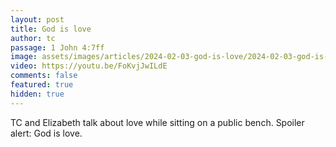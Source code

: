 ```yaml
---
layout: post
title: God is love
author: tc
passage: 1 John 4:7ff
image: assets/images/articles/2024-02-03-god-is-love/2024-02-03-god-is-love.jpg
video: https://youtu.be/FoKvjJwILdE
comments: false
featured: true
hidden: true
---
```


TC and Elizabeth talk about love while sitting on a public bench. Spoiler alert: God is love.
